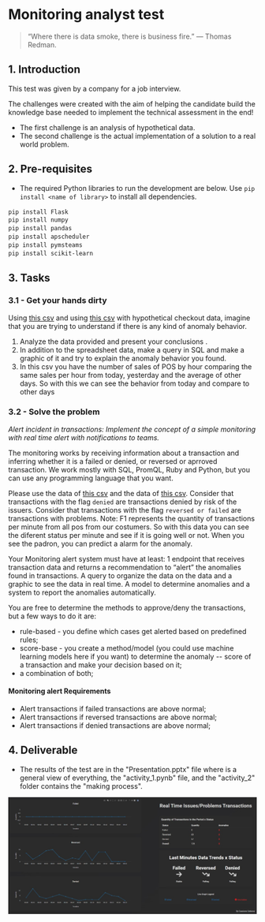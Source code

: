 # Monitoring analyst test

> “Where there is data smoke, there is business fire.” — 
Thomas Redman.<br/>

## 1. Introduction

This test was given by a company for a job interview.

The challenges were created with the aim of helping the candidate build the knowledge base needed to implement 
the technical assessment in the end!

- The first challenge is an analysis of hypothetical data.
- The second challenge is the actual implementation of a solution to a real world problem. 

## 2. Pre-requisites

- The required Python libraries to run the development are below. Use `pip install <name of library>` to install all dependencies.

```bash
pip install Flask
pip install numpy
pip install pandas
pip install apscheduler
pip install pymsteams
pip install scikit-learn
```

## 3. Tasks

### 3.1 - Get your hands dirty

Using [this csv](https://github.com/cassisob/Monitoring-System-Activity/blob/main/checkout_1.csv)
and using [this csv](https://github.com/cassisob/Monitoring-System-Activity/blob/main/checkout_2.csv)
 with hypothetical checkout data, imagine that you are trying to understand if there is any kind of anomaly behavior.

1. Analyze the data provided and present your conclusions .
2. In addition to the spreadsheet data, make a query in SQL and make a graphic of it and try to explain the anomaly behavior you found.
3. In this csv you have the number of sales of POS by hour comparing the same sales per hour from today, yesterday and the average of other days. So with this we can see the behavior from today and compare to other days

### 3.2 - Solve the problem

*Alert incident in transactions: Implement the concept of a simple monitoring with real time alert with notifications to teams.*

The monitoring works by receiving information about a transaction and inferring whether it is a failed or denied, or reversed or aprroved transaction. 
We work mostly with SQL, PromQL, Ruby and Python, but you can use any programming language that you want. 

Please use the data of [this csv](https://github.com/cassisob/Monitoring-System-Activity/blob/main/transactions_1.csv)
and the data of [this csv](https://github.com/cassisob/Monitoring-System-Activity/blob/main/transactions_2.csv). 
Consider that transactions with the flag ```denied``` are transactions denied by risk of the issuers.
Consider that transactions with the flag ```reversed or failed``` are transactions with problems.
Note: F1 represents the quantity of transactions per minute from all pos from our costumers. So with this data you can see the diferent status per minute and see if it is going well or not. When you see the padron, you can predict a alarm for the anomaly.

Your Monitoring alert system must have at least:
1 endpoint that receives transaction data and returns a recommendation to “alert” the anomalies found in transactions.
A query to organize the data on the data and a graphic to see the data in real time.
A model to determine anomalies and a system to report the anomalies automatically.

You are free to determine the methods to approve/deny the transactions, but a few ways to do it are:

- rule-based  - you define which cases get alerted based on predefined rules;
- score-base  - you create a method/model (you could use machine learning models here if you want)  to determine the anomaly
-- score of a transaction and make your decision based on it; 
- a combination of both;
 
#### Monitoring alert Requirements

- Alert transactions if failed transactions are above normal;
- Alert transactions if reversed transactions are above normal;
- Alert transactions if denied transactions are above normal;

## 4. Deliverable

- The results of the test are in the "Presentation.pptx" file where is a general view of everything, the "activity_1.pynb" file, and the "activity_2" folder contains the "making process".

<img src="readme_file.jpg" alt="A print of the monitoring system" width="1000">
